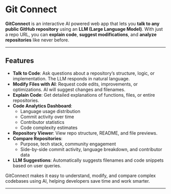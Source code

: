 # Git Connect 

**GitConnect** is an interactive AI powered web app that lets you **talk to any public GitHub repository** using an **LLM (Large Language Model)**. With just a repo URL, you can **explain code**, **suggest modifications**, and **analyze repositories** like never before.

---

## Features

- **Talk to Code**: Ask questions about a repository’s structure, logic, or implementation. The LLM responds in natural language.
- **Modify Files with AI**: Request code edits, improvements, or optimizations. AI will suggest changes and filenames.
- **Explain Code**: Get detailed explanations of functions, files, or entire repositories.
- **Code Analytics Dashboard**:
  - Language usage distribution
  - Commit activity over time
  - Contributor statistics
  - Code complexity estimates
- **Repository Viewer**: View repo structure, README, and file previews.
- **Compare Repositories**:
  - Purpose, tech stack, community engagement
  - Side-by-side commit activity, language breakdown, and contributor data
- **LLM Suggestions**: Automatically suggests filenames and code snippets based on user queries.

GitConnect makes it easy to understand, modify, and compare complex codebases using AI, helping developers save time and work smarter.


---




